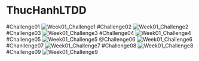 # ThucHanhLTDD
#Challenge01
![Week01_Challenge1](https://github.com/Tien-Tiny/ThucHanhLTDD/assets/89054978/c4dc0e6b-76e7-440a-a046-ac359b2a5ce1)
#Challenge02
![Week01_Challenge2](https://github.com/Tien-Tiny/ThucHanhLTDD/assets/89054978/6fd57cb3-dc46-430c-aeba-7eb119665a79)
#Challenge03
![Week01_Challenge3](https://github.com/Tien-Tiny/ThucHanhLTDD/assets/89054978/a5b8b42e-6e07-4596-b5a1-2ff5cd6ece6c)
#Challenge04
![Week01_Challenge4](https://github.com/Tien-Tiny/ThucHanhLTDD/assets/89054978/9172926d-a59e-47d3-b19c-3b713539e1b0)
#Challenge05
![Week01_Challenge5](https://github.com/Tien-Tiny/ThucHanhLTDD/assets/89054978/564c8b40-641d-4ebc-8887-b5e43198da90)
@Challenge06
![Week01_Challenge6](https://github.com/Tien-Tiny/ThucHanhLTDD/assets/89054978/ea819711-2cc9-477a-8feb-943435c7ec9f)
#Chanllenge07
![Week01_Challenge7](https://github.com/Tien-Tiny/ThucHanhLTDD/assets/89054978/b067cab3-6f6b-4dac-a7de-2701b28350ed)
#Challenge08
![Week01_Challenge8](https://github.com/Tien-Tiny/ThucHanhLTDD/assets/89054978/5366f4a5-e254-47cc-82e7-2ac36f0fe84b)
#Challenge09
![Week01_Challenge9](https://github.com/Tien-Tiny/ThucHanhLTDD/assets/89054978/acb46969-3b24-46d9-a30c-22bfe0c2b150)








